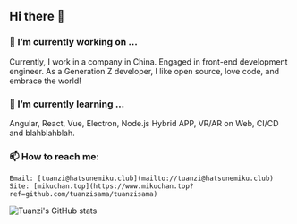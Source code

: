 ## Hi there 👋

### 🔭 I’m currently working on ...
  Currently, I work in a company in China. Engaged in front-end development engineer. As a Generation Z developer, I like open source, love code, and embrace the world!
  
### 🌱 I’m currently learning ...
  Angular, React, Vue, Electron, Node.js Hybrid APP, VR/AR on Web, CI/CD and blahblahblah.
  
### 📫 How to reach me: 
    Email: [tuanzi@hatsunemiku.club](mailto://tuanzi@hatsunemiku.club)
    Site: [mikuchan.top](https://www.mikuchan.top?ref=github.com/tuanzisama/tuanzisama)


![Tuanzi's GitHub stats](https://github-readme-stats.vercel.app/api?username=tuanzisama&show_icons=true&theme=prussian)

